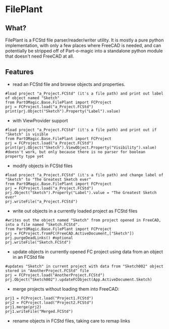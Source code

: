 # FilePlant

## What?

FilePlant is a FCStd file parser/reader/writer utility. It is mostly a pure python implementation, with only a few places where FreeCAD is needed, and can potentially be stripped off of Part-o-magic into a standalone python module that doesn't need FreeCAD at all.

## Features

* read an FCStd file and browse objects and properties.

~~~~
#load project "a_Project.FCStd" (it's a file path) and print out label of object named "Sketch" 
from PartOMagic.Base.FilePlant import FCProject
prj = FCProject.load("a_Project.FCStd")
print(prj.Object("Sketch").Property("Label").value)
~~~~

* with ViewProvider support

~~~~
#load project "a_Project.FCStd" (it's a file path) and print out if "Sketch" is visible 
from PartOMagic.Base.FilePlant import FCProject
prj = FCProject.load("a_Project.FCStd")
print(prj.Object("Sketch").ViewObject.Property("Visibility").value) #doesn't work, but only because there is no parser for boolean property type yet
~~~~

* modify objects in FCStd files

~~~~
#load project "a_Project.FCStd" (it's a file path) and change label of "Sketch" to "The Greatest Sketch ever" 
from PartOMagic.Base.FilePlant import FCProject
prj = FCProject.load("a_Project.FCStd")
prj.Object("Sketch").Property("Label").value = "The Greatest Sketch ever"
prj.writeFile("a_Project.FCStd")
~~~~

* write out objects in a currently loaded project as FCStd files

~~~~
#writes out the object named "Sketch" from project opened in FreeCAD, into a file named "Sketch.FCStd".
from PartOMagic.Base.FilePlant import FCProject
prj = FCProject.fromFC(FreeCAD.ActiveDocument,["Sketch"])
prj.purgeDeadLinks() #optional
prj.writeFile("Sketch.FCStd")
~~~~

* update objects in currently opened FC project using data from an object in an FCStd file

~~~~
#updates "Sketch" in current project with data from "Sketch002" object stored in "AnotherProject.FCStd" file
prj = FCProject.load("AnotherProject.FCStd")
prj.Object("Sketch002").updateFCObject(App.ActiveDocument.Sketch)
~~~~

* merge projects without loading them into FreeCAD:

~~~~
prj1 = FCProject.load("Project1.FCStd")
prj2 = FCProject.load("Project2.FCStd")
prj1.merge(prj2)
prj1.writeFile("Merged.FCStd")
~~~~

* rename objects in FCStd files, taking care to remap links




